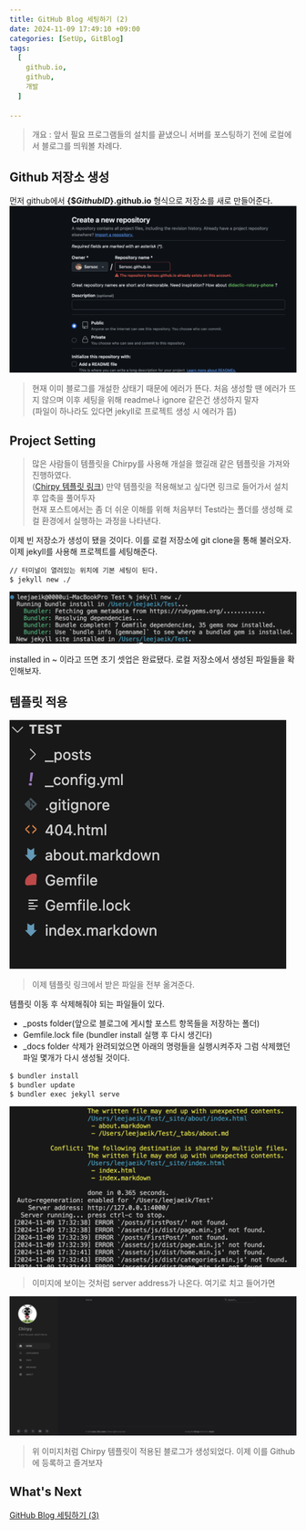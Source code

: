 ```yaml
---
title: GitHub Blog 세팅하기 (2)
date: 2024-11-09 17:49:10 +09:00
categories: [SetUp, GitBlog]
tags:
  [
    github.io,
    github,
    개발
  ]

---
```

> 개요 : 앞서 필요 프로그램들의 설치를 끝냈으니 서버를 포스팅하기 전에 로컬에서 블로그를 띄워볼 차례다.

## Github 저장소 생성
먼저 github에서 **{$_GithubID_}.github.io** 형식으로 저장소를 새로 만들어준다.
![저장소 생성 페이지](https://github.com/Sersoc/sersoc.github.io/blob/main/assets/img/postingImage/PostBlog/MakeRepo.png?raw=true)
> 현재 이미 블로그를 개설한 상태기 때문에 에러가 뜬다. 처음 생성할 땐 에러가 뜨지 않으며 이후 세팅을 위해 readme나 ignore 같은건 생성하지 말자   
(파일이 하나라도 있다면 jekyll로 프로젝트 생성 시 에러가 뜸)

## Project Setting
> 많은 사람들이 템플릿을 Chirpy를 사용해 개설을 했길래 같은 템플릿을 가져와 진행하였다.   
> ([Chirpy 템플릿 링크](http://jekyllthemes.org/themes/jekyll-theme-chirpy/))
> 만약 템플릿을 적용해보고 싶다면 링크로 들어가서 설치 후 압축을 풀어두자   
> 현재 포스트에서는 좀 더 쉬운 이해를 위해 처음부터 Test라는 폴더를 생성해 로컬 환경에서 실행하는 과정을 나타낸다.

이제 빈 저장소가 생성이 됐을 것이다. 이를 로컬 저장소에 git clone을 통해 불러오자.
이제 jekyll를 사용해 프로젝트를 세팅해준다.
``` shell
// 터미널이 열려있는 위치에 기본 세팅이 된다.
$ jekyll new ./
```
![jekyll new in terminal](https://github.com/Sersoc/sersoc.github.io/blob/main/assets/img/postingImage/PostBlog/Terminal_jekyll_new.png?raw=true)

installed in ~ 이라고 뜨면 초기 셋업은 완료됐다. 로컬 저장소에서 생성된 파일들을 확인해보자.
## 템플릿 적용
![jekyll new in terminal](https://github.com/Sersoc/sersoc.github.io/blob/main/assets/img/postingImage/PostBlog/Result_jekyll_new.png?raw=true)

> 이제 템플릿 링크에서 받은 파일을 전부 옮겨준다.

템플릿 이동 후 삭제해줘야 되는 파일들이 있다.
 - _posts folder(앞으로 블로그에 게시할 포스트 항목들을 저장하는 폴더)
 - Gemfile.lock file (bundler install 실행 후 다시 생긴다)
 - _docs folder
삭제가 완려되었으면 아래의 명령들을 실행시켜주자 그럼 삭제했던 파일 몇개가 다시 생성될 것이다.
``` shell
$ bundler install
$ bundler update 
$ bundler exec jekyll serve 
```
![jekyll new in terminal](https://github.com/Sersoc/sersoc.github.io/blob/main/assets/img/postingImage/PostBlog/Ip.png?raw=true)
> 이미지에 보이는 것처럼 server address가 나온다. 여기로 치고 들어가면

![jekyll new in terminal](https://github.com/Sersoc/sersoc.github.io/blob/main/assets/img/postingImage/PostBlog/Result_page.png?raw=true)
> 위 이미지처럼 Chirpy 템플릿이 적용된 블로그가 생성되었다. 이제 이를 Github에 등록하고 즐겨보자

## What's Next
[GitHub Blog 세팅하기 (3)](https://sersoc.github.io/posts/ThirdPost/)
